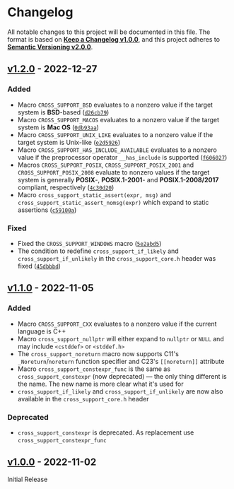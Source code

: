 <!--
  Copyright (c) 2022 Michael Federczuk
  SPDX-License-Identifier: CC-BY-SA-4.0
-->

<!-- markdownlint-disable no-duplicate-heading -->

# Changelog #

All notable changes to this project will be documented in this file.
The format is based on [**Keep a Changelog v1.0.0**](https://keepachangelog.com/en/1.0.0/),
and this project adheres to [**Semantic Versioning v2.0.0**](https://semver.org/spec/v2.0.0.html).

## [v1.2.0] - 2022-12-27 ##

[v1.2.0]: https://github.com/mfederczuk/cross-support/releases/tag/v1.2.0

### Added ###

* Macro `CROSS_SUPPORT_BSD` evaluates to a nonzero value if the target system is **BSD**-based ([`d26cb79`])
* Macro `CROSS_SUPPORT_MACOS` evaluates to a nonzero value if the target system is **Mac OS** ([`0db93aa`])
* Macro `CROSS_SUPPORT_UNIX_LIKE` evaluates to a nonzero value if the target system is Unix-like ([`e2d5926`])
* Macro `CROSS_SUPPORT_HAS_INCLUDE_AVAILABLE` evaluates to a nonzero value if the preprocessor operator `__has_include`
  is supported ([`f606027`])
* Macros `CROSS_SUPPORT_POSIX`, `CROSS_SUPPORT_POSIX_2001` and `CROSS_SUPPORT_POSIX_2008` evaluate to nonzero values if
  the target system is generally **POSIX**-, **POSIX.1-2001**- and **POSIX.1-2008/2017** compliant, respectively
  ([`4c30d20`])
* Macro `cross_support_static_assert(expr, msg)` and `cross_support_static_assert_nomsg(expr)` which expand to
  static assertions ([`c59100a`])

[`d26cb79`]: <https://github.com/mfederczuk/cross-support/commit/d26cb79807f3c8aba5ce19eea96db19e7a0a030b> "Commit d26cb79"
[`0db93aa`]: <https://github.com/mfederczuk/cross-support/commit/0db93aa33c7ac746514653a58971d386cc67db67> "Commit 0db93aa"
[`e2d5926`]: <https://github.com/mfederczuk/cross-support/commit/e2d5926aa3df323c17d1077d885bb41a16b6ba92> "Commit e2d5926"
[`f606027`]: <https://github.com/mfederczuk/cross-support/commit/f6060279f1560208e2ce78c3e32464b0fcff8af6> "Commit f606027"
[`4c30d20`]: <https://github.com/mfederczuk/cross-support/commit/4c30d20253fabbbc19c70c7be58e9eccc8f6949c> "Commit 4c30d20"
[`c59100a`]: <https://github.com/mfederczuk/cross-support/commit/c59100abc085d8fe9b53c86f270b64762a399df6> "Commit c59100a"

### Fixed ####

* Fixed the `CROSS_SUPPORT_WINDOWS` macro ([`5e2abd5`])
* The condition to redefine `cross_support_if_likely` and `cross_support_if_unlikely` in the `cross_support_core.h`
  header was fixed ([`45dbbbd`])

[`5e2abd5`]: <https://github.com/mfederczuk/cross-support/commit/5e2abd5510218ba23fe1a92d26a63db73312c63e> "Commit 5e2abd5"
[`45dbbbd`]: <https://github.com/mfederczuk/cross-support/commit/45dbbbdbfe0431b6a0beece331d68cd556ffcdaa> "Commit 45dbbbd"

## [v1.1.0] - 2022-11-05 ##

[v1.1.0]: https://github.com/mfederczuk/cross-support/releases/tag/v1.1.0

### Added ###

* Macro `CROSS_SUPPORT_CXX` evaluates to a nonzero value if the current language is C++
* Macro `cross_support_nullptr` will either expand to `nullptr` or `NULL` and may include `<cstddef>` or `<stddef.h>`
* The `cross_support_noreturn` macro now supports C11's `_Noreturn`/`noreturn` function specifier and
  C23's `[[noreturn]]` attribute
* Macro `cross_support_constexpr_func` is the same as `cross_support_constexpr` (now deprecated) — the only thing
  different is the name. The new name is more clear what it's used for
* `cross_support_if_likely` and `cross_support_if_unlikely` are now also available in the `cross_support_core.h` header

### Deprecated ###

* `cross_support_constexpr` is deprecated. As replacement use `cross_support_constexpr_func`

## [v1.0.0] - 2022-11-02 ##

[v1.0.0]: https://github.com/mfederczuk/cross-support/releases/tag/v1.0.0

Initial Release
